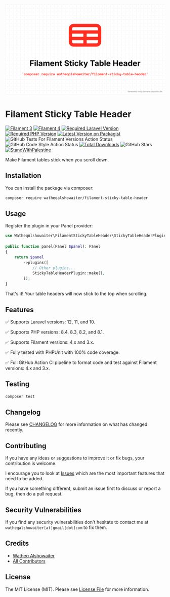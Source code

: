 ![Package cover](./arts/package-cover.png)

# Filament Sticky Table Header

<!-- shields -->
[![Filament 3][ico-filament3]][link-packagist]
[![Filament 4][ico-filament4]][link-packagist]
[![Required Laravel Version][ico-laravel]][link-packagist]
[![Required PHP Version][ico-php]][link-packagist]
[![Latest Version on Packagist][ico-version]][link-packagist]
![GitHub Tests For Filament Versions Action Status][ico-tests-for-filament-versions]
![GitHub Code Style Action Status][ico-code-style]
[![Total Downloads][ico-downloads]][link-downloads]
![GitHub Stars][ico-github-stars]
[![StandWithPalestine][ico-palestine]][link-palestine]

[ico-filament3]: https://img.shields.io/badge/FILAMENT-3.x-F2911B?style=flat-square

[ico-filament4]: https://img.shields.io/badge/FILAMENT-4.x-F2911B?style=flat-square

[ico-laravel]: https://img.shields.io/badge/Laravel-%E2%89%A510-ff2d20?style=flat-square&logo=laravel

[ico-php]: https://img.shields.io/packagist/dependency-v/watheqalshowaiter/filament-sticky-table-header/php.svg?color=%238892BF&logo=php&style=flat-square

[ico-version]: https://img.shields.io/packagist/v/watheqalshowaiter/filament-sticky-table-header.svg?style=flat-square

[ico-downloads]: https://img.shields.io/packagist/dt/watheqalshowaiter/filament-sticky-table-header.svg?style=flat-square&color=%23007ec6

[ico-code-style]: https://img.shields.io/github/actions/workflow/status/watheqalshowaiter/filament-sticky-table-header/fix-php-code-style-issues.yml?branch=main&label=code%20style&style=flat-square

[ico-tests-for-filament-versions]: https://img.shields.io/github/actions/workflow/status/watheqalshowaiter/filament-sticky-table-header/run-tests.yml?branch=main&label=filament%20version%20tests&style=flat-square

[ico-github-stars]: https://img.shields.io/github/stars/watheqalshowaiter/filament-sticky-table-header?style=flat-square

[ico-palestine]: https://raw.githubusercontent.com/TheBSD/StandWithPalestine/main/badges/StandWithPalestine.svg

[link-packagist]: https://packagist.org/packages/watheqalshowaiter/filament-sticky-table-header

[link-downloads]: https://packagist.org/packages/watheqalshowaiter/filament-sticky-table-header/stats

[link-palestine]: https://github.com/TheBSD/StandWithPalestine/blob/main/docs/README.md

<!-- ./shields -->

Make Filament tables stick when you scroll down.

## Installation

You can install the package via composer:

```bash
composer require watheqalshowaiter/filament-sticky-table-header
```

## Usage

Register the plugin in your Panel provider:

```php
use WatheqAlshowaiter\FilamentStickyTableHeader\StickyTableHeaderPlugin;

public function panel(Panel $panel): Panel
{
    return $panel
        ->plugins([
            // Other plugins...
            StickyTableHeaderPlugin::make(),
        ]);
}
```

That's it! Your table headers will now stick to the top when scrolling.

## Features

✅ Supports Laravel versions: 12, 11, and 10.

✅ Supports PHP versions: 8.4, 8.3, 8.2, and 8.1.

✅ Supports Filament versions: 4.x and 3.x.

✅ Fully tested with PHPUnit with 100% code coverage.

✅ Full GitHub Action CI pipeline to format code and test against Filament versions: 4.x and 3.x.

## Testing

```bash
composer test
```

## Changelog

Please see [CHANGELOG](CHANGELOG.md) for more information on what has changed recently.

## Contributing

If you have any ideas or suggestions to improve it or fix bugs, your contribution is welcome.

I encourage you to look at [Issues](https://github.com/watheqalshowaiter/filament-sticky-table-header/issues) which are the
most important features that need to be added.

If you have something different, submit an issue first to discuss or report a bug, then do a pull request.

## Security Vulnerabilities

If you find any security vulnerabilities don't hesitate to contact me at `watheqalshowaiter[at]gmail[dot]com` to fix
them.

## Credits

- [Watheq Alshowaiter](https://github.com/WatheqAlshowaiter)
- [All Contributors](https://github.com/WatheqAlshowaiter/filament-sticky-table-header/graphs/contributors)

## License

The MIT License (MIT). Please see [License File](LICENSE.md) for more information.

